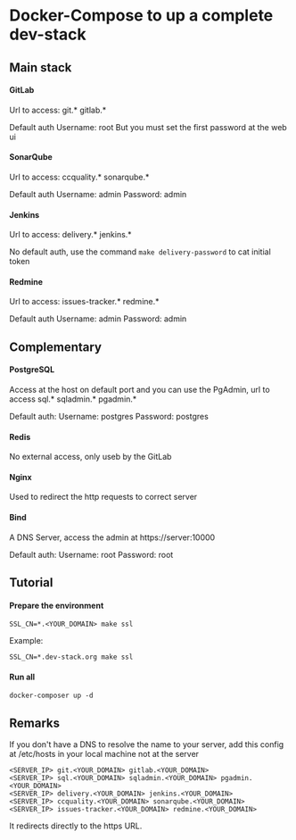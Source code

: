 # Docker-Compose to up a complete dev-stack


## Main stack

#### GitLab

Url to access: git.* gitlab.*

Default auth
Username: root
But you must set the first password at the web ui


#### SonarQube

Url to access: ccquality.* sonarqube.*

Default auth
Username: admin
Password: admin

#### Jenkins
    
Url to access: delivery.* jenkins.*

No default auth, use the command `make delivery-password` to cat initial token

#### Redmine

Url to access: issues-tracker.* redmine.*

Default auth
Username: admin
Password: admin

## Complementary


#### PostgreSQL

Access at the host on default port and you can use the PgAdmin, url to access sql.* sqladmin.* pgadmin.*

Default auth:
Username: postgres
Password: postgres

#### Redis

No external access, only useb by the GitLab

#### Nginx

Used to redirect the http requests to correct server

#### Bind

A DNS Server, access the admin at https://server:10000

Default auth:
Username: root
Password: root


## Tutorial

#### Prepare the environment

```shell
SSL_CN=*.<YOUR_DOMAIN> make ssl
```

Example:
```shell
SSL_CN=*.dev-stack.org make ssl
```



#### Run all

```shell
docker-composer up -d
```

## Remarks

If you don't have a DNS to resolve the name to your server, add this config at /etc/hosts in your local machine not at the server

```
<SERVER_IP> git.<YOUR_DOMAIN> gitlab.<YOUR_DOMAIN>
<SERVER_IP> sql.<YOUR_DOMAIN> sqladmin.<YOUR_DOMAIN> pgadmin.<YOUR_DOMAIN>
<SERVER_IP> delivery.<YOUR_DOMAIN> jenkins.<YOUR_DOMAIN>
<SERVER_IP> ccquality.<YOUR_DOMAIN> sonarqube.<YOUR_DOMAIN>
<SERVER_IP> issues-tracker.<YOUR_DOMAIN> redmine.<YOUR_DOMAIN>
```

It redirects directly to the https URL.
